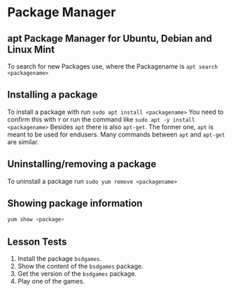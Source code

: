 # Package Manager
## apt Package Manager for Ubuntu, Debian and Linux Mint
To search for new Packages use, where the Packagename is _<packagename>_
`apt search <packagename>`

## Installing a package
To install a package with _<packagename>_ run
`sudo apt install <packagename>`  You need to confirm this with `Y` or run the command like
`sudo apt -y install <packagename>`
Besides `apt` there is also `apt-get`. The former one, `apt` is meant
to be used for endusers. Many commands between `apt` and `apt-get` are similar.

## Uninstalling/removing a package
To uninstall a package run `sudo yum remove <packagename>`

## Showing package information
```bash
yum show <package>
```


## Lesson Tests
1. Install the package `bsdgames`.
2. Show the content of the `bsdgames` package.
3. Get the version of the `bsdgames` package.
4. Play one of the games.
